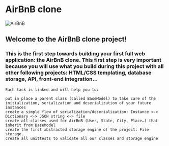 # AirBnB clone

![AirBnB](https://s3.amazonaws.com/alx-intranet.hbtn.io/uploads/medias/2018/6/65f4a1dd9c51265f49d0.png?X-Amz-Algorithm=AWS4-HMAC-SHA256&X-Amz-Credential=AKIARDDGGGOUSBVO6H7D%2F20230807%2Fus-east-1%2Fs3%2Faws4_request&X-Amz-Date=20230807T111203Z&X-Amz-Expires=86400&X-Amz-SignedHeaders=host&X-Amz-Signature=c7a6948dfd2241d1cff26c02f50fa943e4e6e2c6e1508b731f509b6adc3c4d9c)
## Welcome to the AirBnB clone project!

### This is the first step towards building your first full web application: the AirBnB clone. This first step is very important because you will use what you build during this project with all other following projects: HTML/CSS templating, database storage, API, front-end integration…
```
Each task is linked and will help you to:

put in place a parent class (called BaseModel) to take care of the initialization, serialization and deserialization of your future instances
create a simple flow of serialization/deserialization: Instance <-> Dictionary <-> JSON string <-> file
create all classes used for AirBnB (User, State, City, Place…) that inherit from BaseModel
create the first abstracted storage engine of the project: File storage.
create all unittests to validate all our classes and storage engine
```

